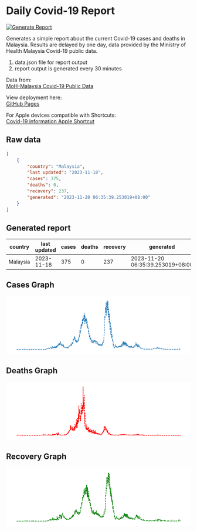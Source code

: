 # **Daily Covid-19 Report**
[![Generate Report](https://github.com/yapkhaichuen/Daily-Covid-Report/actions/workflows/generate-report.yml/badge.svg)](https://github.com/yapkhaichuen/Daily-Covid-Report/actions/workflows/generate-report.yml)


Generates a simple report about the current Covid-19 cases and deaths in Malaysia.
Results are delayed by one day, data provided by 
the Ministry of Health Malaysia Covid-19 public data.

1. data.json file for report output
2. report output is generated every 30 minutes

Data from: <br>
[MoH-Malaysia Covid-19 Public Data](https://github.com/MoH-Malaysia/covid19-public)

View deployment here: <br>
[GitHub Pages](https://yapkhaichuen.github.io/Daily-Covid-Report/)

For Apple devices compatible with Shortcuts: <br>
[Covid-19 information Apple Shortcut](https://www.icloud.com/shortcuts/77bf8a1a406e437fa939d172f28f987b)

## **Raw data**
<!-- MARKDOWN-AUTO-DOCS:START (CODE:src=https://raw.githubusercontent.com/yapkhaichuen/daily-covid-report/main/data.json) -->
<!-- The below code snippet is automatically added from https://raw.githubusercontent.com/yapkhaichuen/daily-covid-report/main/data.json -->
```json
[
    {
        "country": "Malaysia",
        "last updated": "2023-11-18",
        "cases": 375,
        "deaths": 0,
        "recovery": 237,
        "generated": "2023-11-20 06:35:39.253019+08:00"
    }
]
```
<!-- MARKDOWN-AUTO-DOCS:END -->
## **Generated report**
<!-- MARKDOWN-AUTO-DOCS:START (JSON_TO_HTML_TABLE:src=./data.json) -->
<table class="JSON-TO-HTML-TABLE"><thead><tr><th class="country-th">country</th><th class="last-updated-th">last updated</th><th class="cases-th">cases</th><th class="deaths-th">deaths</th><th class="recovery-th">recovery</th><th class="generated-th">generated</th></tr></thead><tbody ><tr ><td class="country-td td_text">Malaysia</td><td class="last-updated-td td_text">2023-11-18</td><td class="cases-td td_num">375</td><td class="deaths-td td_num">0</td><td class="recovery-td td_num">237</td><td class="generated-td td_text">2023-11-20 06:35:39.253019+08:00</td></tr></tbody></table>
<!-- MARKDOWN-AUTO-DOCS:END -->

## **Cases Graph**
![new_cases_graph](./graphs/cases_graph.png)

## **Deaths Graph**
![deaths_graph](./graphs/deaths_graph.png)

## **Recovery Graph**
![recovery_graph](./graphs/recovery_graph.png)




